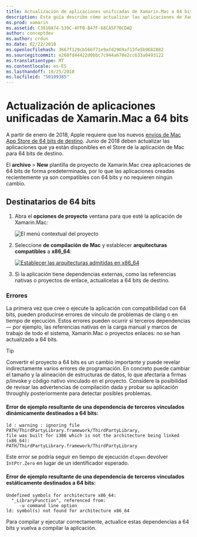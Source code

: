 ```yaml
---
title: Actualización de aplicaciones unificadas de Xamarin.Mac a 64 bits
description: Esta guía describe cómo actualizar las aplicaciones de Xamarin.Mac a 64 bits de destino. También proporciona ejemplos de los tipos de errores que pueden surgir al realizar este cambio.
ms.prod: xamarin
ms.assetid: C3810A74-539C-4FFB-B47F-68CA5F7BCDAD
author: conceptdev
ms.author: crdun
ms.date: 02/22/2018
ms.openlocfilehash: 3667f129cb566f71e9afd2969af13fe5b9682882
ms.sourcegitcommit: e268fd44422d0bbc7c944a678e2cc633a0493122
ms.translationtype: MT
ms.contentlocale: es-ES
ms.lasthandoff: 10/25/2018
ms.locfileid: "50109385"
---
```

# <a name="updating-xamarinmac-unified-applications-to-64-bit"></a>Actualización de aplicaciones unificadas de Xamarin.Mac a 64 bits

A partir de enero de 2018, Apple requiere que los nuevos [envíos de Mac App Store de 64 bits de destino](https://developer.apple.com/news/?id=06282017a). Junio de 2018 deben actualizar las aplicaciones que ya están disponibles en el Store de la aplicación de Mac para 64 bits de destino.

El **archivo** > **New** plantilla de proyecto de Xamarin.Mac crea aplicaciones de 64 bits de forma predeterminada, por lo que las aplicaciones creadas recientemente ya son compatibles con 64 bits y no requieren ningún cambio.

## <a name="targeting-64-bit"></a>Destinatarios de 64 bits

1. Abra el **opciones de proyecto** ventana para que esté la aplicación de Xamarin.Mac:

   ![El menú contextual del proyecto](mac-64-bit-images/1-contextual_menu-vsmac.png "el menú contextual del proyecto")

2. Seleccione **de compilación de Mac** y establecer **arquitecturas compatibles** a **x86\_64**:

   [![Establecer las arquitecturas admitidas en x86_64](mac-64-bit-images/2-project_options-vsmac.png "estableciendo las arquitecturas admitidas en x86_64")](mac-64-bit-images/2-project_options-vsmac-large.png#lightbox)

3. Si la aplicación tiene dependencias externas, como las referencias nativas o proyectos de enlace, actualícelas a 64 bits de destino.

### <a name="errors"></a>Errores

La primera vez que cree o ejecute la aplicación con compatibilidad con 64 bits, pueden producirse errores de vínculo de problemas de clang o en tiempo de ejecución. Estos errores pueden ocurrir si terceros dependencias — por ejemplo, las referencias nativas en la carga manual y marcos de trabajo de todo el sistema, Xamarin.Mac o proyectos enlaces: no se han actualizado a 64 bits.

> [!TIP]
> Convertir el proyecto a 64 bits es un cambio importante y puede revelar indirectamente varios errores de programación. En concreto puede cambiar el tamaño y la alineación de estructuras de datos, lo que afectaría a firmas p/invoke y código nativo vinculado en el proyecto. Considere la posibilidad de revisar las advertencias de compilación dada y probar su aplicación throughly posteriormente para detectar posibles problemas.

#### <a name="example-error-resulting-from-a-dynamically-linked-third-party-dependency-that-does-not-target-64-bit"></a>Error de ejemplo resultante de una dependencia de terceros vinculados dinámicamente destinados a 64 bits:

```console
ld : warning : ignoring file PATH/ThirdPartyLibrary.framework/ThirdPartyLibrary, 
file was built for i386 which is not the architecture being linked (x86_64): 
PATH/ThirdPartyLibrary.framework/ThirdPartyLibrary 
```

Este error se podría seguir en tiempo de ejecución `dlopen` devolver `IntPtr.Zero` en lugar de un identificador esperado.

#### <a name="example-error-resulting-from-a-statically-linked-third-party-dependency-that-does-not-target-64-bit"></a>Error de ejemplo resultante de una dependencia de terceros vinculados estáticamente destinados a 64 bits:

```console
Undefined symbols for architecture x86_64:
  "_LibraryFunction", referenced from:
     -u command line option
ld: symbol(s) not found for architecture x86_64 
```

Para compilar y ejecutar correctamente, actualice estas dependencias a 64 bits y vuelva a compilar la aplicación.

